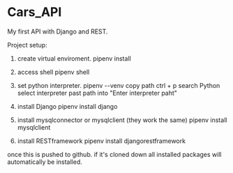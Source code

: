 # Cars_API
My first API with Django and  REST. 

Project setup:

1. create virtual enviroment.
pipenv install

2. access shell
pipenv shell

3. set python interpreter.
pipenv --venv
    copy path
    ctrl + p 
    search Python select interpreter
    past path into "Enter interpreter paht"

4. install Django
    pipenv install django

5. install mysqlconnector or mysqlclient (they work the same)
    pipenv install mysqlclient

6. install RESTframework
    pipenv install djangorestframework

once this is pushed to github. if it's cloned down all installed packages will 
automatically be installed.  

